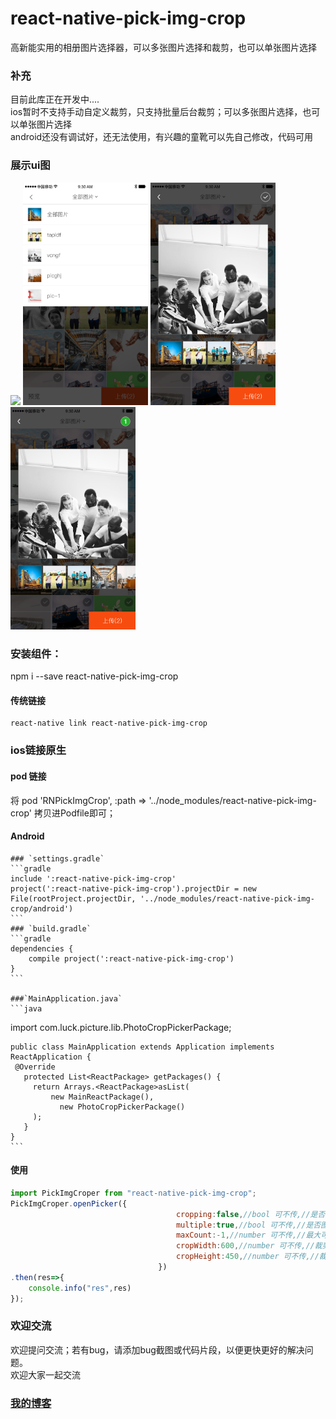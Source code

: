 # react-native-pick-img-crop
高新能实用的相册图片选择器，可以多张图片选择和裁剪，也可以单张图片选择

### 补充
目前此库正在开发中....<BR/>
ios暂时不支持手动自定义裁剪，只支持批量后台裁剪；可以多张图片选择，也可以单张图片选择<BR/>
android还没有调试好，还无法使用，有兴趣的童靴可以先自己修改，代码可用<BR/>

### 展示ui图
<p>
    <img src ="./showImg/select.png" 
          height="auto" width="200" />
    <img src ="./showImg/filter.png"
          height="auto" width="200"/>
    <img src ="./showImg/crop1.png"
         height="auto" width="200"/>
    <img src ="./showImg/crop2.png"
         height="auto" width="200"/>
</p>

<!--![选择图片](./showImg/select.png)
  ![筛选图片](./showImg/filter.png)
  ![裁剪图片1](./showImg/crop1.png)
  ![裁剪图片2](./showImg/crop2.png)
  源码 https://github.com/huxinguang/XGImagePickerController?tdsourcetag=s_pcqq_aiomsg
  -->
  
  ###  安装组件：
  npm i --save react-native-pick-img-crop
  
  #### 传统链接
    react-native link react-native-pick-img-crop
  
  ### ios链接原生
  #### pod 链接
  将 pod 'RNPickImgCrop', :path => '../node_modules/react-native-pick-img-crop' 拷贝进Podfile即可；
  
  #### Android
	### `settings.gradle`
    ```gradle
    include ':react-native-pick-img-crop'
    project(':react-native-pick-img-crop').projectDir = new File(rootProject.projectDir, '../node_modules/react-native-pick-img-crop/android')
    ```
	### `build.gradle`
    ```gradle
    dependencies {
        compile project(':react-native-pick-img-crop')
    }
    ```

	###`MainApplication.java`
    ```java
   import com.luck.picture.lib.PhotoCropPickerPackage;

    public class MainApplication extends Application implements ReactApplication {
     @Override
       protected List<ReactPackage> getPackages() {
         return Arrays.<ReactPackage>asList(
             new MainReactPackage(),
               new PhotoCropPickerPackage()
         );
       }
    }
    ```
  
#### 使用
  ```javascript
  import PickImgCroper from "react-native-pick-img-crop";
  PickImgCroper.openPicker({
                                       cropping:false,//bool 可不传,//是否剪辑图片 默认是false;flase时打开大图，true时进入裁剪控件
                                       multiple:true,//bool 可不传,//是否图片多选 默认是false；多选时显示先后选中顺序，取消其中任意一个选中按顺序缩减，单选只显示1，选中另一个则取消上一个选中
                                       maxCount:-1,//number 可不传,//最大可选数量，multiple为true此字段有效；不传或为-1时，选择数量不受限制
                                       cropWidth:600,//number 可不传,//裁剪宽度 cropping为true并且cropWidth和cropHeight同时为正整数时有效，不传或为小于0时，以最短边为准进行居中裁剪
                                       cropHeight:450,//number 可不传,//裁剪高度 cropping为true并且cropWidth和cropHeight同时为正整数时有效，不传或为小于0时，以最短边为准进行居中裁剪
                                   })
  .then(res=>{
      console.info("res",res)
  });

  ```
  
  
### 欢迎交流
欢迎提问交流；若有bug，请添加bug截图或代码片段，以便更快更好的解决问题。<br>
欢迎大家一起交流

### [我的博客](http://blog.sina.com.cn/s/articlelist_6078695441_0_1.html)

